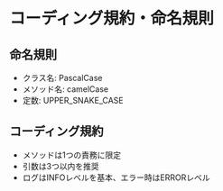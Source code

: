 # コーディング規約・命名規則

## 命名規則
- クラス名: PascalCase
- メソッド名: camelCase
- 定数: UPPER_SNAKE_CASE

## コーディング規約
- メソッドは1つの責務に限定
- 引数は3つ以内を推奨
- ログはINFOレベルを基本、エラー時はERRORレベル
